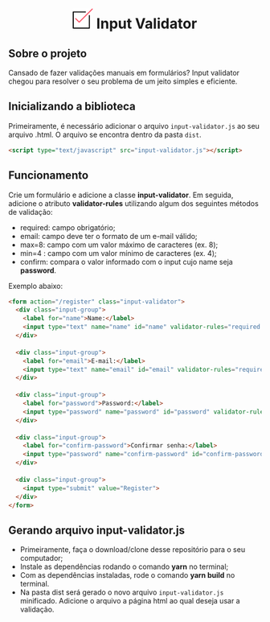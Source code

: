 # <center> <img src="./src/images/checked-2.png" width="40" height="40" /> Input Validator

## Sobre o projeto ##

Cansado de fazer validações manuais em formulários? Input validator chegou para resolver o seu problema de um jeito simples e eficiente.

## Inicializando a biblioteca ##

Primeiramente, é necessário adicionar o arquivo `input-validator.js` ao seu arquivo .html. O arquivo se encontra dentro da pasta `dist`.

~~~html
<script type="text/javascript" src="input-validator.js"></script>
~~~

## Funcionamento

Crie um formulário e adicione a classe **input-validator**. Em seguida, adicione o atributo **validator-rules** utilizando algum dos seguintes métodos de validação:
  * required: campo obrigatório;
  * email: campo deve ter o formato de um e-mail válido;
  * max=8: campo com um valor máximo de caracteres (ex. 8);
  * min=4 : campo com um valor mínimo de caracteres (ex. 4);
  * confirm: compara o valor informado com o input cujo name seja **password**.

Exemplo abaixo:

~~~html
<form action="/register" class="input-validator">
  <div class="input-group">
    <label for="name">Name:</label>
    <input type="text" name="name" id="name" validator-rules="required|min=3">
  </div>

  <div class="input-group">
    <label for="email">E-mail:</label>
    <input type="text" name="email" id="email" validator-rules="required|email">
  </div>

  <div class="input-group">
    <label for="password">Password:</label>
    <input type="password" name="password" id="password" validator-rules="required|max=8">
  </div>

  <div class="input-group">
    <label for="confirm-password">Confirmar senha:</label>
    <input type="password" name="confirm-password" id="confirm-password" validator-rules="required|confirm">
  </div>

  <div class="input-group">
    <input type="submit" value="Register">
  </div>
</form>
~~~

## Gerando arquivo input-validator.js

* Primeiramente, faça o download/clone desse repositório para o seu computador;
* Instale as dependências rodando o comando **yarn** no terminal;
* Com as dependências instaladas, rode o comando **yarn build** no terminal.
* Na pasta dist será gerado o novo arquivo `input-validator.js` minificado. Adicione o arquivo a página html ao qual deseja usar a validação.
